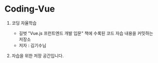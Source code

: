 # Coding-Vue
1. 코딩 자율학습
   - 길벗 "Vue.js 프런트엔드 개발 입문" 책에 수록된 코드 자습 내용을 커밋하는 저장소
   - 저자 : 김기수님
  
2. 자습을 위한 저장 공간입니다.

